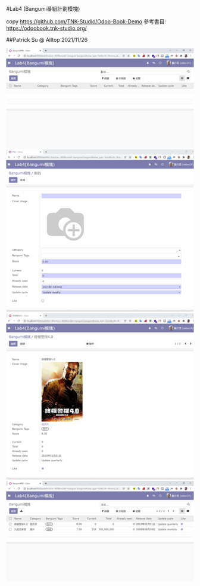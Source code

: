 #Lab4 (Bangumi番組計劃模塊)

copy https://github.com/TNK-Studio/Odoo-Book-Demo
參考書目: https://odoobook.tnk-studio.org/

##Patrick Su @ Alltop 2021/11/26

![Demo1](https://github.com/afgnsu/odoo14-lab4/blob/main/01.jpg)
![Demo2](https://github.com/afgnsu/odoo14-lab4/blob/main/02.jpg)
![Demo3](https://github.com/afgnsu/odoo14-lab4/blob/main/03.jpg)
![Demo4](https://github.com/afgnsu/odoo14-lab4/blob/main/04.jpg)